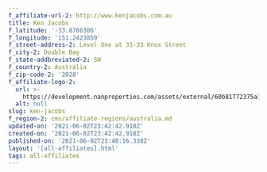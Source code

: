 ```yaml
---
f_affiliate-url-2: http://www.kenjacobs.com.au
title: Ken Jacobs
f_latitude: '-33.8766306'
f_longitude: '151.2423859'
f_street-address-2: Level One at 31-33 Knox Street­
f_city-2: Double Bay­
f_state-addbreviated-2: SW­
f_country-2: Australia
f_zip-code-2: '2028'
f_affiliate-logo-2:
  url: >-
    https://development.nanproperties.com/assets/external/60b81772375a3a57ff61767c_6081e57508d9dbc17e908876_60785a301250098f9d90e48b_content_new_stacked_logo_ken_jacobs_christies_logo.png
  alt: null
slug: ken-jacobs
f_region-2: cms/affiliate-regions/australia.md
updated-on: '2021-06-02T23:42:42.918Z'
created-on: '2021-06-02T23:42:42.918Z'
published-on: '2021-06-02T23:48:16.338Z'
layout: '[all-affiliates].html'
tags: all-affiliates
---
```



